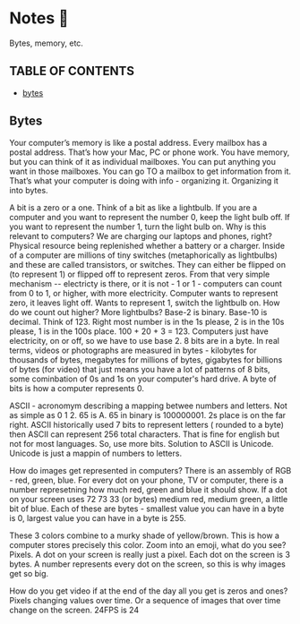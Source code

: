 # Notes 🔎

Bytes, memory, etc.

## TABLE OF CONTENTS

- [bytes](#bytes)

## Bytes

Your computer’s memory is like a postal address. Every mailbox has a postal address. That’s how your Mac, PC or phone work. You have memory, but you can think of it as individual mailboxes. You can put anything you want in those mailboxes. You can go TO a mailbox to get information from it. That’s what your computer is doing with info - organizing it. Organizing it into bytes.

A bit is a zero or a one. Think of a bit as like a lightbulb. If you are a computer and you want to represent the number 0, keep the light bulb off. If you want to represent the number 1, turn the light bulb on. Why is this relevant to computers? We are charging our laptops and phones, right? Physical resource being replenished whether a battery or a charger. Inside of a computer are millions of tiny switches (metaphorically as lightbulbs) and these are called transistors, or switches. They can either be flipped on (to represent 1) or flipped off to represent zeros. From that very simple mechanism -- electricty is there, or it is not - 1 or 1 - computers can count from 0 to 1, or higher, with more electricity. Computer wants to represent zero, it leaves light off. Wants to represent 1, switch the lightbulb on. How do we count out higher? More lightbulbs? Base-2 is binary. Base-10 is decimal. Think of 123. Right most number is in the 1s please, 2 is in the 10s please, 1 is in the 100s place. 100 + 20 + 3 = 123. Computers just have electricity, on or off, so we have to use base 2. 8 bits are in a byte. In real terms, videos or photographs are measured in bytes - kilobytes for thousands of bytes, megabytes for millions of bytes, gigabytes for billions of bytes (for video) that just means you have a lot of patterns of 8 bits, some cominbation of 0s and 1s on your computer's hard drive. A byte of bits is how a computer represents 0.

ASCII - acronomym describing a mapping betwee numbers and letters. Not as simple as 0 1 2. 65 is A. 65 in binary is 100000001. 2s place is on the far right. ASCII historically used 7 bits to represent letters ( rounded to a byte) then ASCII can represent 256 total characters. That is fine for english but not for most languages. So, use more bits. Solution to ASCII is Unicode. Unicode is just a mappin of numbers to letters.

How do images get represented in computers? There is an assembly of RGB - red, green, blue. For every dot on your phone, TV or computer, there is a number represetning how much red, green and blue it should show. If a dot on your screen uses 72 73 33 (or bytes) medium red, medium green, a little bit of blue. Each of these are bytes - smallest value you can have in a byte is 0, largest value you can have in a byte is 255.

These 3 colors combine to a murky shade of yellow/brown. This is how a computer stores precisely this color. Zoom into an emoji, what do you see? Pixels. A dot on your screen is really just a pixel. Each dot on the screen is 3 bytes. A number represents every dot on the screen, so this is why images get so big.

How do you get video if at the end of the day all you get is zeros and ones? Pixels changing values over time. Or a sequence of images that over time change on the screen. 24FPS is 24
